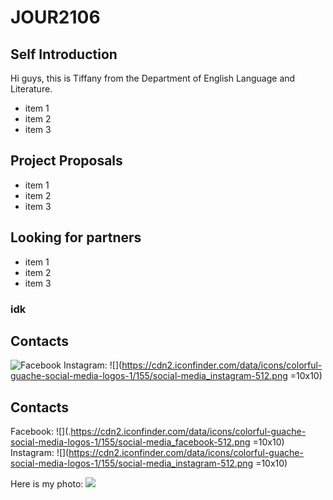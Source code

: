 # JOUR2106

## Self Introduction
Hi guys, this is Tiffany from the Department of English Language and Literature. 

* item 1
* item 2
* item 3

## Project Proposals

* item 1
* item 2
* item 3

## Looking for partners

* item 1
* item 2
* item 3

### idk

## Contacts
![Facebook](.https://cdn2.iconfinder.com/data/icons/colorful-guache-social-media-logos-1/155/social-media_facebook-512.png)
Instagram: ![](https://cdn2.iconfinder.com/data/icons/colorful-guache-social-media-logos-1/155/social-media_instagram-512.png =10x10)

## Contacts
Facebook: ![](.https://cdn2.iconfinder.com/data/icons/colorful-guache-social-media-logos-1/155/social-media_facebook-512.png =10x10)
Instagram: ![](https://cdn2.iconfinder.com/data/icons/colorful-guache-social-media-logos-1/155/social-media_instagram-512.png =10x10)

Here is my photo:
![](https://www.google.com/images/branding/googlelogo/2x/googlelogo_color_272x92dp.png)
